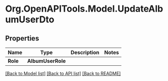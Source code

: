 # Org.OpenAPITools.Model.UpdateAlbumUserDto

## Properties

Name | Type | Description | Notes
------------ | ------------- | ------------- | -------------
**Role** | **AlbumUserRole** |  | 

[[Back to Model list]](../../README.md#documentation-for-models) [[Back to API list]](../../README.md#documentation-for-api-endpoints) [[Back to README]](../../README.md)

